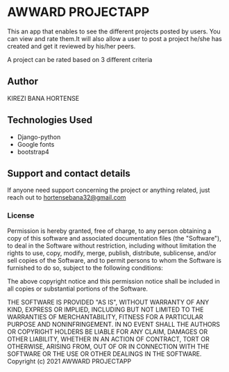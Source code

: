 # AWWARD PROJECTAPP
This an app that enables to see the different projects posted by users. You can view and rate them.It will also allow a user to post a project he/she has created and get it reviewed by his/her peers.

A project can be rated based on 3 different criteria


## Author
KIREZI BANA HORTENSE

## Technologies Used

 * Django-python
 * Google fonts
 * bootstrap4
 
## Support and contact details
If anyone need support concerning the project or anything related, just reach out to hortensebana32@gmail.com

### License

Permission is hereby granted, free of charge, to any person obtaining a copy
of this software and associated documentation files (the "Software"), to deal
in the Software without restriction, including without limitation the rights
to use, copy, modify, merge, publish, distribute, sublicense, and/or sell
copies of the Software, and to permit persons to whom the Software is
furnished to do so, subject to the following conditions:

The above copyright notice and this permission notice shall be included in all
copies or substantial portions of the Software.

THE SOFTWARE IS PROVIDED "AS IS", WITHOUT WARRANTY OF ANY KIND, EXPRESS OR
IMPLIED, INCLUDING BUT NOT LIMITED TO THE WARRANTIES OF MERCHANTABILITY, 
FITNESS FOR A PARTICULAR PURPOSE AND NONINFRINGEMENT. IN NO EVENT SHALL THE
AUTHORS OR COPYRIGHT HOLDERS BE LIABLE FOR ANY CLAIM, DAMAGES OR OTHER
LIABILITY, WHETHER IN AN ACTION OF CONTRACT, TORT OR OTHERWISE, ARISING FROM, 
OUT OF OR IN CONNECTION WITH THE SOFTWARE OR THE USE OR OTHER DEALINGS IN THE
SOFTWARE.
Copyright (c) 2021 AWWARD PROJECTAPP
